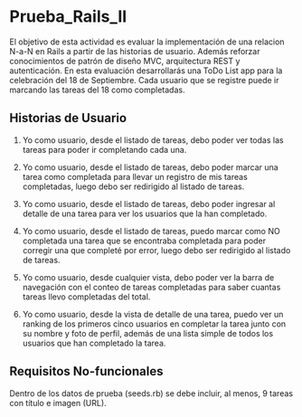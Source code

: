 # Prueba_Rails_II

El objetivo de esta actividad es evaluar la implementación de una relacion N-a-N en Rails a partir de las historias de usuario. Además reforzar conocimientos de patrón de diseño MVC, arquitectura REST y autenticación. En esta evaluación desarrollarás una ToDo List app para la celebración del 18 de Septiembre. Cada usuario que se registre puede ir marcando las tareas del 18 como
completadas.

## Historias de Usuario

1) Yo como usuario, desde el listado de tareas, debo poder ver todas las tareas para poder ir completando cada una.

2) Yo como usuario, desde el listado de tareas, debo poder marcar una tarea como completada para llevar un registro de mis tareas completadas, luego debo ser redirigido al listado de tareas.

3) Yo como usuario, desde el listado de tareas, debo poder ingresar al detalle de una tarea para ver los usuarios que la han completado.

4) Yo como usuario, desde el listado de tareas, puedo marcar como NO completada una tarea que se encontraba completada para poder corregir una que completé por error, luego debo ser redirigido al listado de tareas.

5) Yo como usuario, desde cualquier vista, debo poder ver la barra de navegación con el conteo de tareas completadas para saber cuantas tareas llevo completadas del total.

6) Yo como usuario, desde la vista de detalle de una tarea, puedo ver un ranking de los primeros cinco usuarios en completar la tarea junto con su nombre y foto de perfil, además de una lista simple de todos los usuarios que han completado la tarea.

## Requisitos No-funcionales

Dentro de los datos de prueba (seeds.rb) se debe incluir, al menos, 9 tareas con título e imagen (URL).
